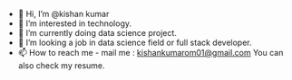- 👋 Hi, I’m @kishan kumar
- 👀 I’m interested in technology.
- 🌱 I’m currently doing data science project.
- 💞️ I’m looking a job in data science field or full stack developer.
- 📫 How to reach me - mail me : kishankumarom01@gmail.com 
You can also check my resume.


<!---
kishan-kushwaha/kishan-kushwaha is a ✨ special ✨ repository because its `README.md` (this file) appears on your GitHub profile.
You can click the Preview link to take a look at your changes.
--->
